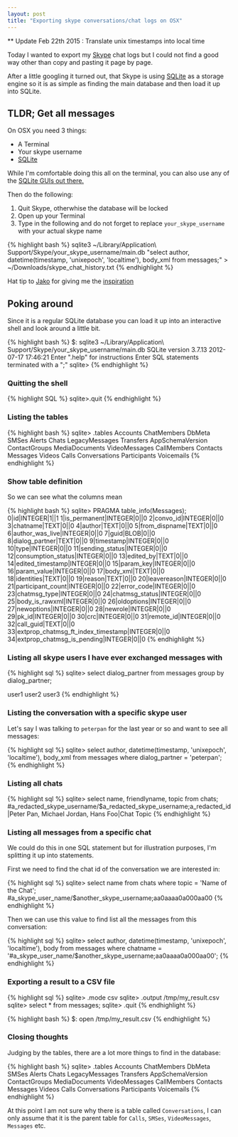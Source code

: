 ```yaml
---
layout: post
title: "Exporting skype conversations/chat logs on OSX"
---
```


** Update Feb 22th 2015 : Translate unix timestamps into local time

Today I wanted to export my [Skype](https://www.skype.com) chat logs but I could not find a good way other than copy and pasting it page by page.

After a little googling it turned out, that Skype is using [SQLite](http://www.sqlite.org) as a storage engine so it is as simple as finding the main database and then load it up into SQLite.


## TLDR; Get all messages

On OSX you need 3 things:

* A Terminal
* Your skype username
* [SQLite](http://www.sqlite.org)

While I'm comfortable doing this all on the terminal, you can also use any of the [SQLite GUIs out there.](https://www.google.com/search?&rls=en&q=sqlite+gui&ie=UTF-8&oe=UTF-8#q=sqlite+gui+osx&rls=en)

Then do the following:

1. Quit Skype, otherwhise the database will be locked
2. Open up your Terminal
3. Type in the following and do not forget to replace `your_skype_username` with your actual skype name

{% highlight bash %}
sqlite3 ~/Library/Application\ Support/Skype/your_skype_username/main.db "select author, datetime(timestamp, 'unixepoch', 'localtime'), body_xml from messages;" > ~/Downloads/skype_chat_history.txt
{% endhighlight %}

Hat tip to [Jako](http://superuser.com/users/98595/jako) for giving me the [inspiration](http://superuser.com/questions/312119/is-there-a-way-to-export-chat-history-in-skype-5-2-x-for-os-x)

## Poking around

Since it is a regular SQLite database you can load it up into an interactive shell and look around a little bit.

{% highlight bash %}
$: sqlite3 ~/Library/Application\ Support/Skype/your_skype_username/main.db
SQLite version 3.7.13 2012-07-17 17:46:21
Enter ".help" for instructions
Enter SQL statements terminated with a ";"
sqlite>
{% endhighlight %}

### Quitting the shell
{% highlight SQL %}
sqlite>.quit
{% endhighlight %}


### Listing the tables

{% highlight bash %}
sqlite> .tables
Accounts          ChatMembers       DbMeta            SMSes
Alerts            Chats             LegacyMessages    Transfers
AppSchemaVersion  ContactGroups     MediaDocuments    VideoMessages
CallMembers       Contacts          Messages          Videos
Calls             Conversations     Participants      Voicemails
{% endhighlight %}

### Show table definition

So we can see what the columns mean

{% highlight bash %}
sqlite> PRAGMA table_info(Messages);
0|id|INTEGER|1||1
1|is_permanent|INTEGER|0||0
2|convo_id|INTEGER|0||0
3|chatname|TEXT|0||0
4|author|TEXT|0||0
5|from_dispname|TEXT|0||0
6|author_was_live|INTEGER|0||0
7|guid|BLOB|0||0
8|dialog_partner|TEXT|0||0
9|timestamp|INTEGER|0||0
10|type|INTEGER|0||0
11|sending_status|INTEGER|0||0
12|consumption_status|INTEGER|0||0
13|edited_by|TEXT|0||0
14|edited_timestamp|INTEGER|0||0
15|param_key|INTEGER|0||0
16|param_value|INTEGER|0||0
17|body_xml|TEXT|0||0
18|identities|TEXT|0||0
19|reason|TEXT|0||0
20|leavereason|INTEGER|0||0
21|participant_count|INTEGER|0||0
22|error_code|INTEGER|0||0
23|chatmsg_type|INTEGER|0||0
24|chatmsg_status|INTEGER|0||0
25|body_is_rawxml|INTEGER|0||0
26|oldoptions|INTEGER|0||0
27|newoptions|INTEGER|0||0
28|newrole|INTEGER|0||0
29|pk_id|INTEGER|0||0
30|crc|INTEGER|0||0
31|remote_id|INTEGER|0||0
32|call_guid|TEXT|0||0
33|extprop_chatmsg_ft_index_timestamp|INTEGER|0||0
34|extprop_chatmsg_is_pending|INTEGER|0||0
{% endhighlight %}

### Listing all skype users I have ever exchanged messages with


{% highlight sql %}
sqlite> select dialog_partner from messages group by dialog_partner;

user1
user2
user3
{% endhighlight %}

### Listing the conversation with a specific skype user

Let's say I was talking to `peterpan` for the last year or so and want to see all messages:

{% highlight sql %}
sqlite> select author, datetime(timestamp, 'unixepoch', 'localtime'), body_xml from messages where dialog_partner = 'peterpan';
{% endhighlight %}


### Listing all chats

{% highlight sql %}
sqlite> select name, friendlyname, topic from chats;
#a_redacted_skype_username/$a_redacted_skype_username;a_redacted_id|Peter Pan, Michael Jordan, Hans Foo|Chat Topic
{% endhighlight %}


### Listing all messages from a specific chat

We could do this in one SQL statement but for illustration purposes, I'm splitting it up into statements.

First we need to find the chat id of the conversation we are interested in:


{% highlight sql %}
sqlite> select name from chats where topic = 'Name of the Chat';
#a_skype_user_name/$another_skype_username;aa0aaaa0a000aa00
{% endhighlight %}

Then we can use this value to find list all the messages from this conversation:

{% highlight sql %}
sqlite> select author, datetime(timestamp, 'unixepoch', 'localtime'), body from messages where chatname = '#a_skype_user_name/$another_skype_username;aa0aaaa0a000aa00';
{% endhighlight %}

### Exporting a result to a CSV file

{% highlight sql %}
sqlite> .mode csv
sqlite> .output /tmp/my_result.csv
sqlite> select * from messages;
sqlite> .quit
{% endhighlight %}

{% highlight bash %}
$: open /tmp/my_result.csv
{% endhighlight %}

### Closing thoughts

Judging by the tables, there are a lot more things to find in the database:

{% highlight bash %}
sqlite> .tables
Accounts          ChatMembers       DbMeta            SMSes
Alerts            Chats             LegacyMessages    Transfers
AppSchemaVersion  ContactGroups     MediaDocuments    VideoMessages
CallMembers       Contacts          Messages          Videos
Calls             Conversations     Participants      Voicemails
{% endhighlight %}

At this point I am not sure why there is a table called `Conversations`, I can only assume that it is the parent table for `Calls`, `SMSes`, `VideoMessages`, `Messages` etc.
